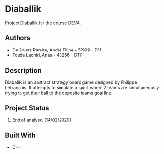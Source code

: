 # Diaballik

Project Diaballik for the course DEV4.

## Authors

* De Sousa Pereira, André Filipe - 51999 - D111
* Touda Lachiri, Anas - 43256 - D111

## Description

Diaballik is an abstract strategy board game designed by Philippe Lefrançois. It attempts to simulate a sport where 2 teams are simultaneously trying to get their ball to the opposite teams goal line.

## Project Status

 1. End of analyse. (14/02/2020)

## Built With

 * C++